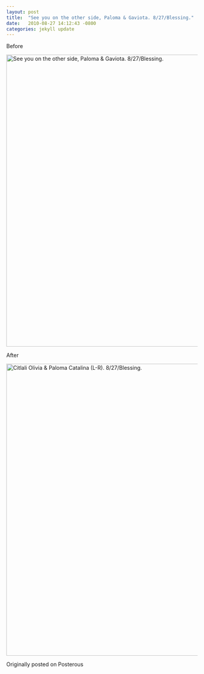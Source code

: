 ```yaml
---
layout: post
title:  "See you on the other side, Paloma & Gaviota. 8/27/Blessing."
date:   2010-08-27 14:12:43 -0800
categories: jekyll update
---
```


Before

<a data-flickr-embed="true"  href="https://www.flickr.com/photos/davidcmolina/4932274990/in/photostream/" title="See you on the other side, Paloma &amp; Gaviota. 8/27/Blessing."><img src="https://c7.staticflickr.com/5/4122/4932274990_5c9c7a8f0b_b.jpg" width="1024" height="768" alt="See you on the other side, Paloma &amp; Gaviota. 8/27/Blessing."></a><script async src="//embedr.flickr.com/assets/client-code.js" charset="utf-8"></script>

After

<a data-flickr-embed="true"  href="https://www.flickr.com/photos/davidcmolina/4933004552/in/photostream/" title="Citlali Olivia &amp; Paloma Catalina (L-R). 8/27/Blessing."><img src="https://c1.staticflickr.com/5/4099/4933004552_bdb571da89_b.jpg" width="1024" height="768" alt="Citlali Olivia &amp; Paloma Catalina (L-R). 8/27/Blessing."></a><script async src="//embedr.flickr.com/assets/client-code.js" charset="utf-8"></script>

Originally posted on Posterous
